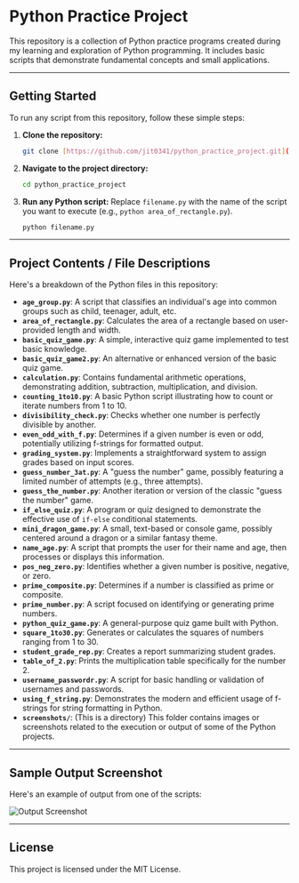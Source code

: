 # Python Practice Project

This repository is a collection of Python practice programs created during my learning and exploration of Python programming. It includes basic scripts that demonstrate fundamental concepts and small applications.

---

## Getting Started

To run any script from this repository, follow these simple steps:

1.  **Clone the repository:**
    ```bash
    git clone [https://github.com/jit0341/python_practice_project.git](https://github.com/jit0341/python_practice_project.git)
    ```

2.  **Navigate to the project directory:**
    ```bash
    cd python_practice_project
    ```

3.  **Run any Python script:**
    Replace `filename.py` with the name of the script you want to execute (e.g., `python area_of_rectangle.py`).
    ```bash
    python filename.py
    ```

---

## Project Contents / File Descriptions

Here's a breakdown of the Python files in this repository:

* **`age_group.py`**: A script that classifies an individual's age into common groups such as child, teenager, adult, etc.
* **`area_of_rectangle.py`**: Calculates the area of a rectangle based on user-provided length and width.
* **`basic_quiz_game.py`**: A simple, interactive quiz game implemented to test basic knowledge.
* **`basic_quiz_game2.py`**: An alternative or enhanced version of the basic quiz game.
* **`calculation.py`**: Contains fundamental arithmetic operations, demonstrating addition, subtraction, multiplication, and division.
* **`counting_1to10.py`**: A basic Python script illustrating how to count or iterate numbers from 1 to 10.
* **`divisibility_check.py`**: Checks whether one number is perfectly divisible by another.
* **`even_odd_with_f.py`**: Determines if a given number is even or odd, potentially utilizing f-strings for formatted output.
* **`grading_system.py`**: Implements a straightforward system to assign grades based on input scores.
* **`guess_number_3at.py`**: A "guess the number" game, possibly featuring a limited number of attempts (e.g., three attempts).
* **`guess_the_number.py`**: Another iteration or version of the classic "guess the number" game.
* **`if_else_quiz.py`**: A program or quiz designed to demonstrate the effective use of `if-else` conditional statements.
* **`mini_dragon_game.py`**: A small, text-based or console game, possibly centered around a dragon or a similar fantasy theme.
* **`name_age.py`**: A script that prompts the user for their name and age, then processes or displays this information.
* **`pos_neg_zero.py`**: Identifies whether a given number is positive, negative, or zero.
* **`prime_composite.py`**: Determines if a number is classified as prime or composite.
* **`prime_number.py`**: A script focused on identifying or generating prime numbers.
* **`python_quiz_game.py`**: A general-purpose quiz game built with Python.
* **`square_1to30.py`**: Generates or calculates the squares of numbers ranging from 1 to 30.
* **`student_grade_rep.py`**: Creates a report summarizing student grades.
* **`table_of_2.py`**: Prints the multiplication table specifically for the number 2.
* **`username_passwordr.py`**: A script for basic handling or validation of usernames and passwords.
* **`using_f_string.py`**: Demonstrates the modern and efficient usage of f-strings for string formatting in Python.
* **`screenshots/`**: (This is a directory) This folder contains images or screenshots related to the execution or output of some of the Python projects.

---

## Sample Output Screenshot

Here's an example of output from one of the scripts:

![Output Screenshot](screenshots/Screenshot_2025-05-25-23-04-52-05_40deb401b9ffe8e1df2f1cc5ba480b12.jpg)

---

## License

This project is licensed under the MIT License.
